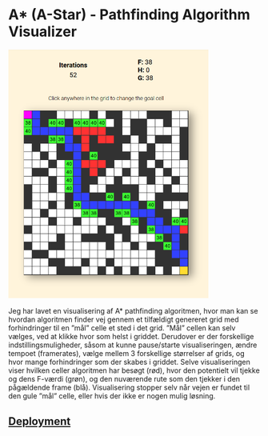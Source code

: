 
# A* (A-Star) - Pathfinding Algorithm Visualizer


<img src="screenshot.PNG" width="400" />

Jeg har lavet en visualisering af A* pathfinding algoritmen, hvor man kan se hvordan algoritmen finder vej gennem et tilfældigt genereret grid med forhindringer til en ”mål” celle et sted i det grid. ”Mål” cellen kan selv vælges, ved at klikke hvor som helst i griddet. Derudover er der forskellige indstillingsmuligheder, såsom at kunne pause/starte visualiseringen, ændre tempoet (framerates), vælge mellem 3 forskellige størrelser af grids, og hvor mange forhindringer som der skabes i griddet. Selve visualiseringen viser hvilken celler algoritmen har besøgt (rød), hvor den potentielt vil tjekke og dens F-værdi (grøn), og den nuværende rute som den tjekker i den pågældende frame (blå). Visualisering stopper selv når vejen er fundet til den gule ”mål” celle, eller hvis der ikke er nogen mulig løsning.

## [Deployment](https://forkeh.github.io/dsa-exam-project/)
